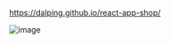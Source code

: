https://dalping.github.io/react-app-shop/

![image](https://user-images.githubusercontent.com/74459925/131837148-050c94ac-4860-4df5-bbf1-7496faf036c9.png)

